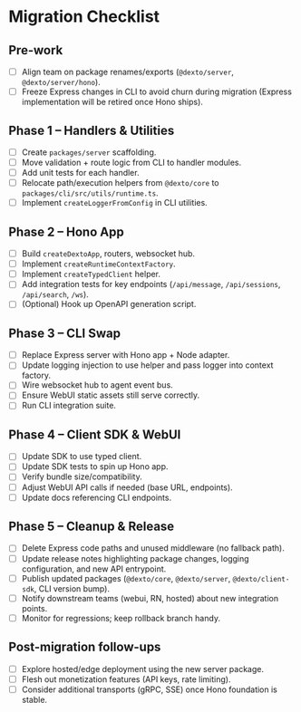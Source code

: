 # Migration Checklist

## Pre-work
- [ ] Align team on package renames/exports (`@dexto/server`, `@dexto/server/hono`).
- [ ] Freeze Express changes in CLI to avoid churn during migration (Express implementation will be retired once Hono ships).

## Phase 1 – Handlers & Utilities
- [ ] Create `packages/server` scaffolding.
- [ ] Move validation + route logic from CLI to handler modules.
- [ ] Add unit tests for each handler.
- [ ] Relocate path/execution helpers from `@dexto/core` to `packages/cli/src/utils/runtime.ts`.
- [ ] Implement `createLoggerFromConfig` in CLI utilities.

## Phase 2 – Hono App
- [ ] Build `createDextoApp`, routers, websocket hub.
- [ ] Implement `createRuntimeContextFactory`.
- [ ] Implement `createTypedClient` helper.
- [ ] Add integration tests for key endpoints (`/api/message`, `/api/sessions`, `/api/search`, `/ws`).
- [ ] (Optional) Hook up OpenAPI generation script.

## Phase 3 – CLI Swap
- [ ] Replace Express server with Hono app + Node adapter.
- [ ] Update logging injection to use helper and pass logger into context factory.
- [ ] Wire websocket hub to agent event bus.
- [ ] Ensure WebUI static assets still serve correctly.
- [ ] Run CLI integration suite.

## Phase 4 – Client SDK & WebUI
- [ ] Update SDK to use typed client.
- [ ] Update SDK tests to spin up Hono app.
- [ ] Verify bundle size/compatibility.
- [ ] Adjust WebUI API calls if needed (base URL, endpoints).
- [ ] Update docs referencing CLI endpoints.

## Phase 5 – Cleanup & Release
- [ ] Delete Express code paths and unused middleware (no fallback path).
- [ ] Update release notes highlighting package changes, logging configuration, and new API entrypoint.
- [ ] Publish updated packages (`@dexto/core`, `@dexto/server`, `@dexto/client-sdk`, CLI version bump).
- [ ] Notify downstream teams (webui, RN, hosted) about new integration points.
- [ ] Monitor for regressions; keep rollback branch handy.

## Post-migration follow-ups
- [ ] Explore hosted/edge deployment using the new server package.
- [ ] Flesh out monetization features (API keys, rate limiting).
- [ ] Consider additional transports (gRPC, SSE) once Hono foundation is stable.
